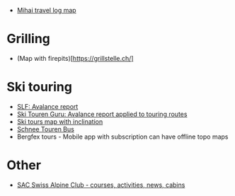 
* [Mihai travel log map](https://drive.google.com/open?id=1r2S03tlPIhf4SJaADUwqeGd1JL4&usp=sharing)

# Grilling
* (Map with firepits)[https://grillstelle.ch/]

# Ski touring
* [SLF: Avalance report](http://slf.ch)
* [Ski Touren Guru: Avalance report applied to touring routes](http://www.skitourenguru.ch/)
* [Ski tours map with inclination](https://map.geo.admin.ch/?lang=en&topic=ech&bgLayer=ch.swisstopo.pixelkarte-farbe&E=2738958.76&N=1195416.30&zoom=5&layers=KML%7C%7Chttps:%2F%2Fwww.slf.ch%2Favalanche%2Faccidents%2Faccidents_20years_en.kml,ch.swisstopo-karto.skitouren,ch.swisstopo-karto.hangneigung&layers_opacity=1,0.8,0.3)
* [Schnee Touren Bus](https://schneetourenbus.ch/)
* Bergfex tours - Mobile app with subscription can have offline topo maps


# Other
* [SAC Swiss Alpine Club - courses, activities, news, cabins](https://www.sac-cas.ch)
